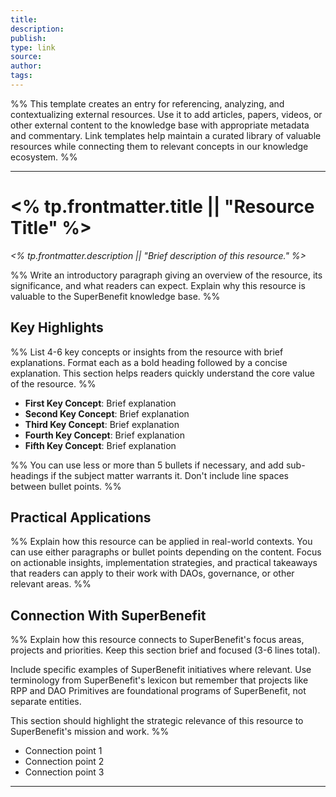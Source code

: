 ```yaml
---
title: 
description: 
publish: 
type: link
source: 
author: 
tags:
---
```

%% This template creates an entry for referencing, analyzing, and contextualizing external resources. Use it to add articles, papers, videos, or other external content to the knowledge base with appropriate metadata and commentary. Link templates help maintain a curated library of valuable resources while connecting them to relevant concepts in our knowledge ecosystem. %%

---

# <% tp.frontmatter.title || "Resource Title" %>

_<% tp.frontmatter.description || "Brief description of this resource." %>_

%% Write an introductory paragraph giving an overview of the resource, its significance, and what readers can expect. Explain why this resource is valuable to the SuperBenefit knowledge base. %%

## Key Highlights

%% List 4-6 key concepts or insights from the resource with brief explanations. Format each as a bold heading followed by a concise explanation. This section helps readers quickly understand the core value of the resource. %%

- **First Key Concept**: Brief explanation
- **Second Key Concept**: Brief explanation
- **Third Key Concept**: Brief explanation
- **Fourth Key Concept**: Brief explanation
- **Fifth Key Concept**: Brief explanation

%% You can use less or more than 5 bullets if necessary, and add sub-headings if the subject matter warrants it. Don't include line spaces between bullet points. %%

## Practical Applications

%% Explain how this resource can be applied in real-world contexts. You can use either paragraphs or bullet points depending on the content. Focus on actionable insights, implementation strategies, and practical takeaways that readers can apply to their work with DAOs, governance, or other relevant areas. %%

## Connection With SuperBenefit

%% Explain how this resource connects to SuperBenefit's focus areas, projects and priorities. Keep this section brief and focused (3-6 lines total).

Include specific examples of SuperBenefit initiatives where relevant. Use terminology from SuperBenefit's lexicon but remember that projects like RPP and DAO Primitives are foundational programs of SuperBenefit, not separate entities.

This section should highlight the strategic relevance of this resource to SuperBenefit's mission and work. %%

- Connection point 1
- Connection point 2
- Connection point 3
---

